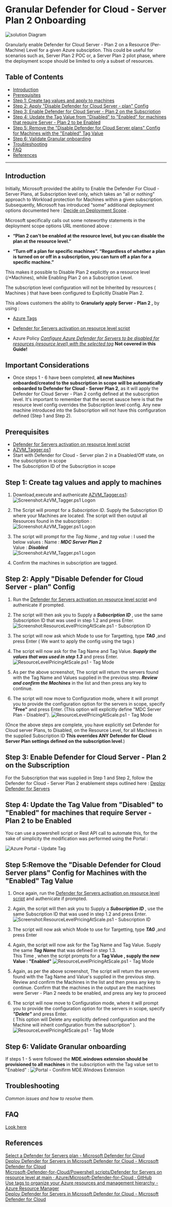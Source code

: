 # Granular Defender for Cloud - Server Plan 2 Onboarding

![solution Diagram](https://github.com/WannacryWarrior/Granular-MDC-Server-Plan-2-Onboarding/blob/main/Screenshots/Picture0.png?)  

Granularly enable Defender for Cloud Server - Plan 2 on a Resource (Per-Machine) Level for a given Azure subsciption. This could be useful for scenarios such as, Server Plan 2 POC or, a Server Plan 2 pilot phase, where the deployment scope should be limited to only a subset of resources.

## Table of Contents

- [Introduction](#introduction)
- [Prerequisites](#prerequisites)
- [Step 1: Create tag values and apply to machines](#step-1-create-tag-values-and-apply-to-machines)
- [Step 2: Apply "Disable Defender for Cloud Server - plan" Config](#step-2-apply-disable-defender-for-cloud-server---plan-config)
- [Step 3: Enable Defender for Cloud Server - Plan 2 on the Subscription](#step-3-enable-defender-for-cloud-server---plan-2-on-the-subscription)
- [Step 4: Update the Tag Value from "Disabled" to "Enabled" for machines that require Server - Plan 2 to be Enabled](#step-4-update-the-tag-value-from-disabled-to-enabled-for-machines-that-require-server---plan-2-to-be-enabled)
- [Step 5: Remove the "Disable Defender for Cloud Server plans" Config for Machines with the "Enabled" Tag Value](#step-5remove-the-disable-defender-for-cloud-server-plans-config-for-machines-with-the-enabled-tag-value)
- [Step 6: Validate Granular onboarding](#step-6-validate-granular-onboarding)
- [Troubleshooting](#troubleshooting)
- [FAQ](#faq)
- [References](#references)

---
## Introduction

Initially, Microsoft provided the ability to Enable the Defender For Cloud - Server Plans, at Subscription level only, which takes an "all or nothing" approach to Workload protection for Machines within a given subscription.
Subsequently, Microsoft has introduced “some” additional deployment options documented here : [Decide on Deployment Scope](https://learn.microsoft.com/en-us/azure/defender-for-cloud/plan-defender-for-servers-select-plan#decide-on-deployment-scope) . 

Microsoft specifically calls out some noteworthy statements in the deployment scope options URL mentioned above :

- **“Plan 2 can't be enabled at the resource level, but you can disable the plan at the resource level.”**

- **“Turn off a plan for specific machines”. “Regardless of whether a plan is turned on or off in a subscription, you can turn off a plan for a specific machine.”**
 
This makes it possible to Disable Plan 2 explicitly on a resource level (/*Machines), while Enabling Plan 2 on a Subscription Level. 

The subscription level configuration will not be Inherited  by  resources ( Machines ) that have been configured to Explicitly Disable Plan 2.

This allows customers the ability to **Granularly apply Server - Plan 2 ,** by using :

- [Azure Tags](https://learn.microsoft.com/en-us/azure/azure-resource-manager/management/tag-resources) 

- [Defender for Servers activation on resource level script](https://github.com/Azure/Microsoft-Defender-for-Cloud/blob/main/Powershell%20scripts/Defender%20for%20Servers%20on%20resource%20level/ResourceLevelPricingAtScale.ps1)
- Azure Policy [_Configure Azure Defender for Servers to be disabled for resources (resource level) with the selected tag_](https://portal.azure.com/#blade/Microsoft_Azure_Policy/PolicyDetailBlade/definitionId/%2Fproviders%2FMicrosoft.Authorization%2FpolicyDefinitions%2F080fedce-9d4a-4d07-abf0-9f036afbc9c8) **Not covered in this Guide!**  

## Important Considerations 

- Once steps 1 - 6 have been completed, **all new Machines onboarded/created to the subscription in scope will be automatically onboarded to Defender for Cloud - Server Plan 2**, as it will apply the Defender for Cloud Server - Plan 2 config defined at the subscription level. It's important to remember that the secret sausce here is that the resource level config overrides the Subscription level config. Any new machine introduced into the Subscription will not have this configuration defined (Step 1 and Step 2). 

## Prerequisites

- [Defender for Servers activation on resource level script](https://github.com/Azure/Microsoft-Defender-for-Cloud/blob/main/Powershell%20scripts/Defender%20for%20Servers%20on%20resource%20level/ResourceLevelPricingAtScale.ps1)
- [AZVM_Tagger.ps1](https://github.com/Azure/Microsoft-Defender-for-Cloud/blob/main/Powershell%20scripts/Defender%20for%20Servers%20on%20resource%20level/AZVM_Tagger.ps1)
- Start with Defender for Cloud - Server plan 2 in a Disabled/Off state, on the subscription in scope
- The Subscription ID of the Subscription in scope

## Step 1: Create tag values and apply to machines

1. Download,execute and authenicate [AZVM_Tagger.ps1](https://github.com/Azure/Microsoft-Defender-for-Cloud/blob/main/Powershell%20scripts/Defender%20for%20Servers%20on%20resource%20level/AZVM_Tagger.ps1):  
![Screenshot:AzVM_Tagger.ps1 Logon](Screenshots/Picture1.png)

2. The Script will prompt for a *Subscription ID*. Supply the Subscription ID where your Machines are located. The script will then output all Resources found in the subscription :
![Screenshot:AzVM_Tagger.ps1 Logon](Screenshots/Picture10.png)

3. The script will prompt for the _Tag Name_ , and _tag value_ : I used the below values :
 Name : **_MDC Server Plan 2_**  
 Value : **_Disabled_**  
![Screenshot:AzVM_Tagger.ps1 Logon](Screenshots/Picture14.png)  

4. Confirm the machines in subscription are tagged.

## Step 2: Apply "Disable Defender for Cloud Server - plan" Config 

1. Run the [Defender for Servers activation on resource level script](https://github.com/Azure/Microsoft-Defender-for-Cloud/blob/main/Powershell%20scripts/Defender%20for%20Servers%20on%20resource%20level/ResourceLevelPricingAtScale.ps1) and authenicate if prompted. 

2. The script will then ask you to Supply a **_Subscription ID_** , use the same Subscription ID that was used in step 1.2 and press Enter.
![Screenshot:ResourceLevelPricingAtScale.ps1 - Subscription ID](Screenshots/Picture15.png)
3. The script will now ask which Mode to use for Targetting, type **_TAG_** ,and press Enter ( We want to apply the config using the tags )  
4. The script will now ask for the Tag Name and Tag Value. **_Supply the values that was used in step 1.3_** and press Enter.
![ResourceLevelPricingAtScale.ps1 - Tag Mode ](Screenshots/Picture16.png)
4. As per the above screenshot, The script will return the servers found with the Tag Name and Values supplied in the previous step. **_Review and confirm the Machines_** in the list and then press any key to continue.
5. The script will now move to Configuration mode, where it will prompt you to provide the configuration option for the servers in scope, specify **"Free"** and press Enter.  (This option will explicitly define "MDC Server Plan - Disabled").
![ResourceLevelPricingAtScale.ps1 - Tag Mode ](Screenshots/Picture17.png)

(Once the above steps are complete, you have explicitly set  Defender for Cloud server Plans, to Disabled, on the Resource Level, for all Machines in the supplied Subscription ID **This overrides ANY Defender for Cloud Server Plan settings defined on the subscription level**.)

## Step 3: Enable Defender for Cloud Server - Plan 2 on the Subscription

For the Subscription that was supplied in Step 1 and Step 2, follow the Defender for Cloud - Server Plan 2 enablement steps outlined here : [Deploy Defender for Servers](https://learn.microsoft.com/en-us/azure/defender-for-cloud/tutorial-enable-servers-plan#enable-on-azure-aws-or-gcp)

## Step 4: Update the Tag Value from "Disabled" to "Enabled" for machines that require Server - Plan 2 to be Enabled
 
You can use a powershell script or Rest API call to automate this, for the sake of simplicity the modification was performed using the Portal : 

![Azure Portal - Update Tag](Screenshots/Picture18.png)

## Step 5:Remove the "Disable Defender for Cloud Server plans" Config for Machines with the "Enabled" Tag Value

1. Once again, run the [Defender for Servers activation on resource level script](https://github.com/Azure/Microsoft-Defender-for-Cloud/blob/main/Powershell%20scripts/Defender%20for%20Servers%20on%20resource%20level/ResourceLevelPricingAtScale.ps1) and authenicate if prompted. 

2. Again, the script will then ask you to Supply a **_Subscription ID_** , use the same Subscription ID that was used in step 1.2 and press Enter.
![Screenshot:ResourceLevelPricingAtScale.ps1 - Subscription ID](Screenshots/Picture15.png)
3. The script will now ask which Mode to use for Targetting, type **_TAG_** ,and press Enter 

4. Again, the script will now ask for the Tag Name and Tag Value. Supply the same **_Tag Name_** that was defined in step 1.3.  
This Time , when the script prompts for a **Tag Value , supply the new Value : "Enabled"**
![ResourceLevelPricingAtScale.ps1 - Tag Mode ](Screenshots/Picture20.png)
4. Again, as per the above screenshot, The script will return the servers found with the Tag Name and Value's supplied in the previous step. Review and confirm the Machines in the list and then press any key to continue. Confirm that the machines in the output are the machines were Server - Plan 2 needs to be enabled, and press any key to proceed  
5. The script will now move to Configuration mode, where it will prompt you to provide the configuration option for the servers in scope, specify **_"Delete"_** and press Enter.  
( This option will Delete any explicitly defined configuration and the Machine will inherit configuration from the subscription" ).
![ResourceLevelPricingAtScale.ps1 - Tag Mode ](Screenshots/Picture21.png)

## Step 6: Validate Granular onboarding 

If steps 1 - 5 were followed the **MDE.windows extension should be provisioned to all machines** in the subscription with the Tag value set to "Enabled" :
![Portal - Conifirm  MDE.Windows Extension ](Screenshots/Picture22.png)

## Troubleshooting

_Common issues and how to resolve them._

## FAQ

[Look here](https://learn.microsoft.com/en-us/azure/defender-for-cloud/faq-defender-for-servers)

## References

[Select a Defender for Servers plan - Microsoft Defender for Cloud](https://learn.microsoft.com/en-us/azure/defender-for-cloud/plan-defender-for-servers-select-plan#decide-on-deployment-scope)  
[Deploy Defender for Servers in Microsoft Defender for Cloud - Microsoft Defender for Cloud](https://learn.microsoft.com/en-us/azure/defender-for-cloud/tutorial-enable-servers-plan#enable-defender-for-servers-at-the-resource-level)  
[Microsoft-Defender-for-Cloud/Powershell scripts/Defender for Servers on resource level at main · Azure/Microsoft-Defender-for-Cloud · GitHub](https://github.com/Azure/Microsoft-Defender-for-Cloud/tree/main/Powershell%20scripts/Defender%20for%20Servers%20on%20resource%20level)  
[Use tags to organize your Azure resources and management hierarchy - Azure Resource Manager](https://learn.microsoft.com/en-us/azure/azure-resource-manager/management/tag-resources)  
[Deploy Defender for Servers in Microsoft Defender for Cloud - Microsoft Defender for Cloud ](https://learn.microsoft.com/en-us/azure/defender-for-cloud/tutorial-enable-servers-plan#disable-defender-for-servers-on-a-subscription)
